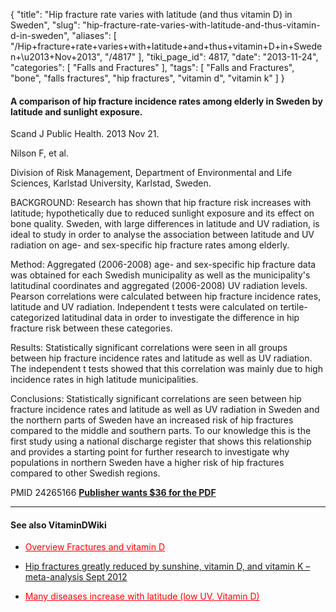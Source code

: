 {
    "title": "Hip fracture rate varies with latitude (and thus vitamin D) in Sweden",
    "slug": "hip-fracture-rate-varies-with-latitude-and-thus-vitamin-d-in-sweden",
    "aliases": [
        "/Hip+fracture+rate+varies+with+latitude+and+thus+vitamin+D+in+Sweden+\u2013+Nov+2013",
        "/4817"
    ],
    "tiki_page_id": 4817,
    "date": "2013-11-24",
    "categories": [
        "Falls and Fractures"
    ],
    "tags": [
        "Falls and Fractures",
        "bone",
        "falls fractures",
        "hip fractures",
        "vitamin d",
        "vitamin k"
    ]
}


#### A comparison of hip fracture incidence rates among elderly in Sweden by latitude and sunlight exposure.

Scand J Public Health. 2013 Nov 21. 

Nilson F, et al. 

Division of Risk Management, Department of Environmental and Life Sciences, Karlstad University, Karlstad, Sweden.

BACKGROUND: Research has shown that hip fracture risk increases with latitude; hypothetically due to reduced sunlight exposure and its effect on bone quality. Sweden, with large differences in latitude and UV radiation, is ideal to study in order to analyse the association between latitude and UV radiation on age- and sex-specific hip fracture rates among elderly. 

Method: Aggregated (2006-2008) age- and sex-specific hip fracture data was obtained for each Swedish municipality as well as the municipality's latitudinal coordinates and aggregated (2006-2008) UV radiation levels. Pearson correlations were calculated between hip fracture incidence rates, latitude and UV radiation. Independent t tests were calculated on tertile-categorized latitudinal data in order to investigate the difference in hip fracture risk between these categories. 

Results: Statistically significant correlations were seen in all groups between hip fracture incidence rates and latitude as well as UV radiation. The independent t tests showed that this correlation was mainly due to high incidence rates in high latitude municipalities. 

Conclusions: Statistically significant correlations are seen between hip fracture incidence rates and latitude as well as UV radiation in Sweden and the northern parts of Sweden have an increased risk of hip fractures compared to the middle and southern parts. To our knowledge this is the first study using a national discharge register that shows this relationship and provides a starting point for further research to investigate why populations in northern Sweden have a higher risk of hip fractures compared to other Swedish regions.

PMID 24265166  **[Publisher wants $36 for the PDF](http://sjp.sagepub.com/content/42/2/201.long)** 

---

#### See also VitaminDWiki

* <a href="/posts/overview-fractures-and-vitamin-d" style="color: red; text-decoration: underline;" title="This post/category does not exist yet: Overview Fractures and vitamin D">Overview Fractures and vitamin D</a>

* [Hip fractures greatly reduced by sunshine, vitamin D, and vitamin K – meta-analysis Sept 2012](/posts/hip-fractures-greatly-reduced-by-sunshine-vitamin-d-and-vitamin-k-meta-analysis)

* <a href="/posts/many-diseases-increase-with-latitude-low-uv-vitamin-d" style="color: red; text-decoration: underline;" title="This post/category does not exist yet: Many diseases increase with latitude (low UV, Vitamin D) ">Many diseases increase with latitude (low UV, Vitamin D) </a>